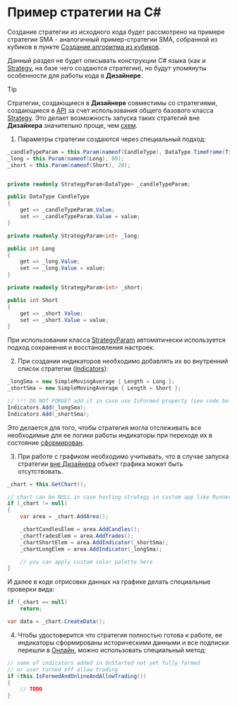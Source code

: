 # Пример стратегии на C\#

Создание стратегии из исходного кода будет рассмотрено на примере стратегии SMA \- аналогичный пример\-стратегии SMA, собранной из кубиков в пункте [Создание алгоритма из кубиков](Designer_Algorithm_creation_of_elements.md).

Данный раздел не будет описывать конструкции C# языка (как и [Strategy](Strategy.md), на базе чего создаются стратегии), но будут упомянуты особенности для работы кода в **Дизайнере**.

> [!TIP]
> Стратегии, создающиеся в **Дизайнере** совместимы со стратегиями, создающиеся в [API](StockSharpAbout.md) за счет использования общего базового класса [Strategy](Strategy.md). Это делает возможность запуска таких стратегий вне **Дизайнера** значительно проще, чем [схем](Designer_run_strategy_on_server.md).

1. Параметры стратегии создаются через специальный подход:

```cs
_candleTypeParam = this.Param(nameof(CandleType), DataType.TimeFrame(TimeSpan.FromMinutes(1)));
_long = this.Param(nameof(Long), 80);
_short = this.Param(nameof(Short), 20);


private readonly StrategyParam<DataType> _candleTypeParam;

public DataType CandleType
{
	get => _candleTypeParam.Value;
	set => _candleTypeParam.Value = value;
}

private readonly StrategyParam<int> _long;

public int Long
{
	get => _long.Value;
	set => _long.Value = value;
}

private readonly StrategyParam<int> _short;

public int Short
{
	get => _short.Value;
	set => _short.Value = value;
}
```

При использовании класса [StrategyParam](xref:StockSharp.Algo.Strategies.StrategyParam`1) автоматически используется подход сохранения и восстановления настроек.

2. При создании индикаторов необходимо добавлять их во внутренний список стратегии ([Indicators](xref:StockSharp.Algo.Strategies.Strategy.Indicators)):

```cs
_longSma = new SimpleMovingAverage { Length = Long };
_shortSma = new SimpleMovingAverage { Length = Short };

// !!! DO NOT FORGET add it in case use IsFormed property (see code below)
Indicators.Add(_longSma);
Indicators.Add(_shortSma);
```

Это делается для того, чтобы стратегия могла отслеживать все необходимые для ее логики работы индикаторы при переходе их в состояние [сформирован](Indicators.md).

3. При работе с графиком необходимо учитывать, что в случае запуска стратегии [вне Дизайнера](Designer_run_strategy_on_server.md) объект графика может быть отсутствовать.

```cs
_chart = this.GetChart();

// chart can be NULL in case hosting strategy in custom app like Runner or Shell
if (_chart != null)
{
	var area = _chart.AddArea();

	_chartCandlesElem = area.AddCandles();
	_chartTradesElem = area.AddTrades();
	_chartShortElem = area.AddIndicator(_shortSma);
	_chartLongElem = area.AddIndicator(_longSma);

	// you can apply custom color palette here
}
```

И далее в коде отрисовки данных на графике делать специальные проверки вида:

```cs
if (_chart == null)
	return;

var data = _chart.CreateData();
```

4. Чтобы удостоверится что стратегия полностью готова к работе, ее индикаторы сформированы историческими данными и все подписки перешли в [Онлайн](API_ConnectorsSubscriptions.md), можно использовать специальный метод:

```cs
// some of indicators added in OnStarted not yet fully formed
// or user turned off allow trading
if (this.IsFormedAndOnlineAndAllowTrading())
{
	// TODO
}
```

